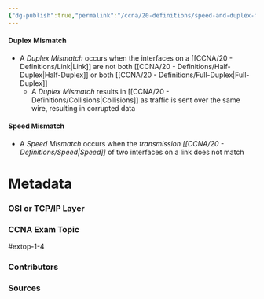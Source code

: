 ```yaml
---
{"dg-publish":true,"permalink":"/ccna/20-definitions/speed-and-duplex-mismatch/","tags":["defs_ccna"],"created":"2023-11-12T18:25:16.000-08:00","updated":"2023-11-12T19:36:17.000-08:00"}
---
```



#### Duplex Mismatch
- A *Duplex Mismatch* occurs when the interfaces on a [[CCNA/20 - Definitions/Link\|Link]] are not both [[CCNA/20 - Definitions/Half-Duplex\|Half-Duplex]] or both [[CCNA/20 - Definitions/Full-Duplex\|Full-Duplex]]
	- A *Duplex Mismatch* results in [[CCNA/20 - Definitions/Collisions\|Collisions]] as traffic is sent over the same wire, resulting in corrupted data


#### Speed Mismatch
- A *Speed Mismatch* occurs when the *transmission [[CCNA/20 - Definitions/Speed\|Speed]]* of two interfaces on a link does not match






# Metadata
### OSI or TCP/IP Layer

### CCNA Exam Topic
#extop-1-4
### Contributors

### Sources


